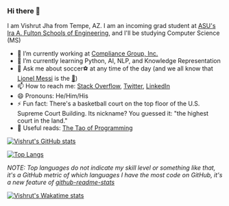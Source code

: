 ### Hi there 👋

I am Vishrut Jha from Tempe, AZ. I am an incoming grad student at [ASU's Ira A. Fulton Schools of Engineering](https://engineering.asu.edu/), and I'll be studying Computer Science (MS)
<!--
**vishrutkmr7/vishrutkmr7** is a ✨ _special_ ✨ repository because its `README.md` (this file) appears on your GitHub profile.
-->

- 🔭 I’m currently working at [Compliance Group, Inc.](https://www.complianceg.com/)
- 🌱 I’m currently learning Python, AI, NLP, and Knowledge Representation
- 💬 Ask me about soccer⚽ at any time of the day (and we all know that [Lionel Messi](https://en.wikipedia.org/wiki/Lionel_Messi) is the [:goat:](https://www.urbandictionary.com/define.php?term=goat))
- 📫 How to reach me: [Stack Overflow](https://stackoverflow.com/users/8020018/vishrut-jha), [Twitter](https://www.twitter.com/vishrutkmr7), [LinkedIn](https://www.linkedin.com/in/vishrutkmr7)
- 😄 Pronouns: He/Him/His
- ⚡ Fun fact: There's a basketball court on the top floor of the U.S. Supreme Court Building. Its nickname? You guessed it: "the highest court in the land."
- 📖 Useful reads: [The Tao of Programming](http://www.mit.edu/~xela/tao.html)

[![Vishrut's GitHub stats](https://github-readme-stats.vercel.app/api?username=vishrutkmr7&include_all_commits=true&show_owner=true&count_private=true&show_icons=true&theme=gotham)](https://github.com/anuraghazra/github-readme-stats)

[![Top Langs](https://github-readme-stats.vercel.app/api/top-langs/?username=vishrutkmr7&layout=compact)](https://github.com/anuraghazra/github-readme-stats)

*NOTE: Top languages do not indicate my skill level or something like that, it's a GitHub metric of which languages I have the most code on GitHub, it's a new feature of [github-readme-stats](https://github.com/anuraghazra/github-readme-stats)*

[![Vishrut's Wakatime stats](https://github-readme-stats.vercel.app/api/wakatime?username=vishrutkmr7&layout=compact)](https://github.com/anuraghazra/github-readme-stats)
